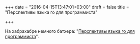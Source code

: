 +++
date = "2016-04-15T13:47:01+03:00"
draft = false
title = "Перспективы языка го для программиста"

+++

<p>На хабрахабре немного батхера: &quot;<a href="https://habrahabr.ru/post/281320/">Перспективы языка го для программиста</a>&quot;.</p>

